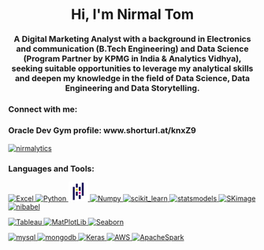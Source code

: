 <h1 align="center">Hi, I'm Nirmal Tom</h1>
<h3 align="center">A Digital Marketing Analyst with a background in Electronics and communication (B.Tech Engineering) and Data Science (Program Partner by KPMG in India & Analytics Vidhya), seeking suitable opportunities to leverage my analytical skills and deepen my knowledge in the field of Data Science, Data Engineering and Data Storytelling.
</h3>

<h3 align="left">Connect with me:</h3>
<h3 align="left">Oracle Dev Gym profile: www.shorturl.at/knxZ9</h3>

<p align="left">
<a href="https://twitter.com/nirmalytics" target="blank"><img align="center" src="https://raw.githubusercontent.com/rahuldkjain/github-profile-readme-generator/master/src/images/icons/Social/twitter.svg" alt="nirmalytics" height="30" width="40" /></a>
</p>

<h3 align="left">Languages and Tools:</h3>


<p </a>
<a href="https://office.live.com/start/excel.aspx" target="_blank" rel="noreferrer"> <img src="https://upload.wikimedia.org/wikipedia/commons/thumb/3/34/Microsoft_Office_Excel_%282019%E2%80%93present%29.svg/2203px-Microsoft_Office_Excel_%282019%E2%80%93present%29.svg.png" alt="Excel" width="40" height="40"/> </a> <a href="https://www.python.org/" target="_blank" rel="noreferrer"> <img src="https://upload.wikimedia.org/wikipedia/commons/thumb/c/c3/Python-logo-notext.svg/1200px-Python-logo-notext.svg.png" alt="Python" width="40" height="40"/> </a> <a href="https://pandas.pydata.org/" target="_blank" rel="noreferrer"> <img src="https://raw.githubusercontent.com/devicons/devicon/2ae2a900d2f041da66e950e4d48052658d850630/icons/pandas/pandas-original.svg" alt="pandas" width="40" height="40"/> </a> <a href="https://numpy.org/" target="_blank" rel="noreferrer"> <img src="https://user-images.githubusercontent.com/67586773/105040771-43887300-5a88-11eb-9f01-bee100b9ef22.png" alt="Numpy" width="40" height="40"/> </a> <a href="https://scikit-learn.org/" target="_blank" rel="noreferrer"> <img src="https://upload.wikimedia.org/wikipedia/commons/0/05/Scikit_learn_logo_small.svg" alt="scikit_learn" width="60" height="60"/> </a> <a href="https://www.statsmodels.org/" target="_blank" rel="noreferrer"> <img src="https://www.statsmodels.org/stable/_images/statsmodels-logo-v2.svg" alt="statsmodels " width="40" height="40"/> </a> <a href="https://scikit-image.org/docs/dev/api/skimage.html" target="_blank" rel="noreferrer"> <img src="https://upload.wikimedia.org/wikipedia/commons/3/38/Scikit-image_logo.png" alt="SKimage" width="40" height="40"/> </a> <a href="https://nipy.org/nibabel/" target="_blank" rel="noreferrer"> <img src="https://nilearn.github.io/stable/_static/nilearn-logo.png" alt="nibabel" width="80" height="40"/>

 
<a href="https://www.tableau.com/" target="_blank" rel="noreferrer"> <img src="https://cdn.worldvectorlogo.com/logos/tableau-software.svg" alt="Tableau" width="40" height="40"/> </a> <a href="https://matplotlib.org/" target="_blank" rel="noreferrer"> <img src="https://upload.wikimedia.org/wikipedia/commons/thumb/0/01/Created_with_Matplotlib-logo.svg/2048px-Created_with_Matplotlib-logo.svg.png" alt="MatPlotLib" width="40" height="40"/> </a> <a href="https://seaborn.pydata.org/" target="_blank" rel="noreferrer"> <img src="https://seaborn.pydata.org/_images/logo-mark-lightbg.svg" alt="Seaborn" width="40" height="40"/> 

<a href="https://www.mysql.com/" target="_blank" rel="noreferrer"> <img src="https://static.cdnlogo.com/logos/m/10/mysql.svg" alt="mysql" width="100" height="60"/> </a> <a href="https://www.mongodb.com/" target="_blank" rel="noreferrer"> <img src="https://upload.wikimedia.org/wikipedia/commons/thumb/9/93/MongoDB_Logo.svg/2560px-MongoDB_Logo.svg.png" alt="mongodb" width="130" height="60"/> </a> <a href="https://keras.io/" target="_blank" rel="noreferrer"> <img src="https://upload.wikimedia.org/wikipedia/commons/thumb/a/ae/Keras_logo.svg/2048px-Keras_logo.svg.png" alt="Keras" width="40" height="40"/> </a> <a href="https://aws.amazon.com/" target="_blank" rel="noreferrer"> <img src="https://upload.wikimedia.org/wikipedia/commons/thumb/5/5c/AWS_Simple_Icons_AWS_Cloud.svg/2560px-AWS_Simple_Icons_AWS_Cloud.svg.png" alt="AWS" width="60" height="40"/> </a> <a href="https://spark.apache.org/" target="_blank" rel="noreferrer"> <img src="https://upload.wikimedia.org/wikipedia/commons/thumb/f/f3/Apache_Spark_logo.svg/1200px-Apache_Spark_logo.svg.png" alt="ApacheSpark" width="80" height="40"/> </a> 
 
 </p>
